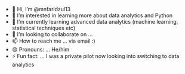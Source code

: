 - 👋 Hi, I’m @mnfaridzul13
- 👀 I’m interested in learning more about data analytics and Python
- 🌱 I’m currently learning advanced data analytics (machine learning, statistical techniques etc)
- 💞️ I’m looking to collaborate on ...
- 📫 How to reach me ... via email :)
- 😄 Pronouns: ... He/him
- ⚡ Fun fact: ... I was a private pilot now looking into switching to data analytics

<!---
mnfaridzul13/mnfaridzul13 is a ✨ special ✨ repository because its `README.md` (this file) appears on your GitHub profile.
You can click the Preview link to take a look at your changes.
--->
